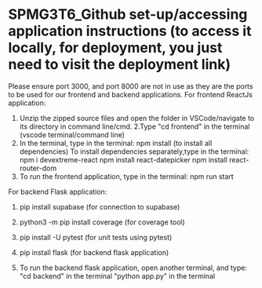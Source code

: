 # SPMG3T6_Github set-up/accessing application instructions (to access it locally, for deployment, you just need to visit the deployment link)

Please ensure port 3000, and port 8000 are not in use as they are the ports to be used for our frontend and backend applications.
For frontend ReactJs application:
1. Unzip the zipped source files and open the folder in VSCode/navigate to its directory in command line/cmd.
2.Type "cd frontend" in the terminal (vscode terminal/command line)
3. In the terminal, type in the terminal:
   npm install (to install all dependencies)
   To install dependencies separately,type in the terminal:
   npm i devextreme-react
   npm install react-datepicker
   npm install react-router-dom
4. To run the frontend application, type in the terminal:
   npm run start
   
For backend Flask application:

1. pip install supabase (for connection to supabase)
2. python3 -m pip install coverage (for coverage tool)
3. pip install -U pytest (for unit tests using pytest)
4. pip install flask (for backend flask application)

5. To run the backend flask application, open another terminal, and type:
   "cd backend" in the terminal
   "python app.py" in the terminal

